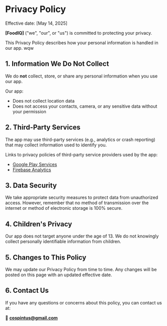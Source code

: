 # Privacy Policy

Effective date: [May 14, 2025]

**[FoodIQ]** ("we", "our", or "us") is committed to protecting your privacy.

This Privacy Policy describes how your personal information is handled in our app.
wqw
## 1. Information We Do Not Collect

We do **not** collect, store, or share any personal information when you use our app.

Our app:
- Does not collect location data
- Does not access your contacts, camera, or any sensitive data without your permission

## 2. Third-Party Services

The app may use third-party services (e.g., analytics or crash reporting) that may collect information used to identify you.

Links to privacy policies of third-party service providers used by the app:
- [Google Play Services](https://www.google.com/policies/privacy/)
- [Firebase Analytics](https://firebase.google.com/support/privacy) 

## 3. Data Security

We take appropriate security measures to protect data from unauthorized access. However, remember that no method of transmission over the internet or method of electronic storage is 100% secure.

## 4. Children's Privacy

Our app does not target anyone under the age of 13. We do not knowingly collect personally identifiable information from children.

## 5. Changes to This Policy

We may update our Privacy Policy from time to time. Any changes will be posted on this page with an updated effective date.

## 6. Contact Us

If you have any questions or concerns about this policy, you can contact us at:

📧 **cospintus@gmail.com**  
